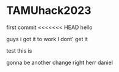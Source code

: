 # TAMUhack2023
first commit
<<<<<<< HEAD
hello


guys i got it to work
I dont' get it

test
this is 

gonna be another change right herr
daniel
